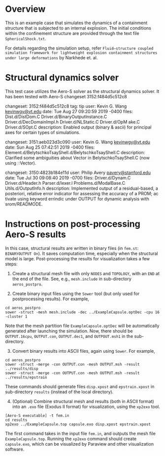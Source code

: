 # Overview
This is an example case that simulates the dynamics of a containment
structure that is subjected to an internal explosion. The initial
conditions within the confinement structure are provided through
the text file `SphericalShock.txt`. 

For details regarding the simulation setup, refer
`Fluid–structure coupled simulation framework for lightweight explosion
containment structures under large deformations` by Narkhede et. al.


# Structural dynamics solver
This test case utilizes the Aero-S solver as the structural dynamics solver. It has been tested with Aero-S changeset 3152:f484d5c512c8

changeset:   3152:f484d5c512c8
tag:         tip
user:        Kevin G. Wang <kevinwgy@vt.edu>
date:        Tue Aug 27 09:20:59 2019 -0400
files:       Dist.d/DistDom.C Driver.d/BinaryOutputInstance.C Driver.d/DecDomainImpl.h Driver.d/NLStatic.C Driver.d/OpM
ake.C Driver.d/SOpt.C
description:
Enabled output (binary & ascii) for principal axes for certain types of simulations.

changeset:   3151:aeb023d3c090
user:        Kevin G. Wang <kevinwgy@vt.edu>
date:        Sun Aug 25 07:42:51 2019 -0400
files:       Element.d/BelytschkoTsayShell.d/BelytschkoTsayShell.C
description:
Clarified some ambiguities about Vector in BelytschkoTsayShell.C (now using ::Vector).

changeset:   3150:4823b184e11d
user:        Philip Avery <pavery@stanford.edu>
date:        Tue Jul 30 09:08:40 2019 -0700
files:       Driver.d/Dynam.C Driver.d/Header.h Parser.d/lexer.l Problems.d/ModalBase.C Utils.d/OutputInfo.h
description:
Implemented output of a residual-based, a posteriori, relative error indicator for assessing the accuracy of a PROM; ac
tivate using keyword errindic under OUTPUT for dynamic analysis with srom/READMODE.

# Instructions on post-processing Aero-S results
In this case, structural results are written in binary files (in `fem.st`: `BINARYOUTPUT On`). It saves computation time, especially when the structural model is large. Post-processing the results for visualization takes a few steps:

1. Create a structural mesh file with only `NODES` and `TOPOLOGY`, with an `END` at the end of the file. See, e.g., `mesh.include` in sub-directory `aeros_postpro`.

2. Create binary input files using the `Sower` tool (but only used for postprocessing results). For example,
```
cd aeros_postpro
sower -struct -mesh mesh.include -dec ../ExampleCapsule.optDec -cpu 16 -cluster 1
```
Note that the mesh partition file `ExampleCapsule.optDec` will be automatically generated after launching the simulation.
Now, there should be `OUTPUT.16cpu`, `OUTPUT.con`, `OUTPUT.dec1`, and `OUTPOUT.msh1` in the sub-directory.

3. Convert binary results into ASCII files, again using `Sower`. For example,
```
cd aeros_postpro
sower -struct -merge -con OUTPUT.con -mesh OUTPUT.msh -result ../results/disp 
sower -struct -merge -con OUTPUT.con -mesh OUTPUT.msh -result ../results/epstrain
```
These commands should generate files `disp.xpost` and `epstrain.xpost` in sub-directory `results` (instead of the local directory).

4. (Optional) Combine structural mesh and results (both in ASCII format) into an `.exo` file (Exodus II format) for visualization, using the `xp2exo` tool.
```
[Aero-S executable] -t fem.in
cd results
xp2exo ../ExampleCapsule.top capsule.exo disp.xpost epstrain.xpost
```
The first command takes in the input file `fem.in`, and outputs the mesh file `ExampleCapsule.top`. Running the `xp2exo` command should create ``capsule.exo``, which can be visualized by Paraview and other visualization software.
